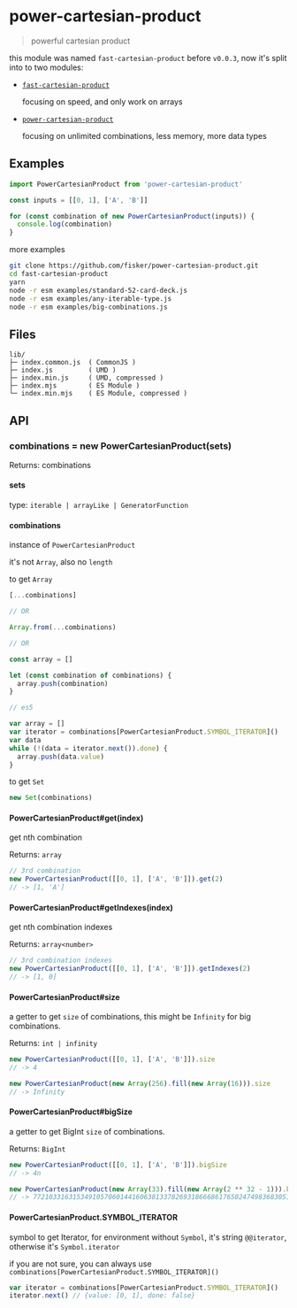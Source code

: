 # power-cartesian-product

> powerful cartesian product

this module was named `fast-cartesian-product` before `v0.0.3`, now it's split into to two modules:

- [`fast-cartesian-product`](https://github.com/fisker/fast-cartesian-product)

  focusing on speed, and only work on arrays

- [`power-cartesian-product`](https://github.com/fisker/power-cartesian-product)

  focusing on unlimited combinations, less memory, more data types

## Examples

```js
import PowerCartesianProduct from 'power-cartesian-product'

const inputs = [[0, 1], ['A', 'B']]

for (const combination of new PowerCartesianProduct(inputs)) {
  console.log(combination)
}
```

more examples

```sh
git clone https://github.com/fisker/power-cartesian-product.git
cd fast-cartesian-product
yarn
node -r esm examples/standard-52-card-deck.js
node -r esm examples/any-iterable-type.js
node -r esm examples/big-combinations.js
```

## Files

```text
lib/
├─ index.common.js  ( CommonJS )
├─ index.js         ( UMD )
├─ index.min.js     ( UMD, compressed )
├─ index.mjs        ( ES Module )
└─ index.min.mjs    ( ES Module, compressed )
```

## API

### combinations = new PowerCartesianProduct(sets)

Returns: combinations

#### sets

type: `iterable | arrayLike | GeneratorFunction`

#### combinations

instance of `PowerCartesianProduct`

it's not `Array`, also no `length`

to get `Array`

```js
[...combinations]

// OR

Array.from(...combinations)

// OR

const array = []

let (const combination of combinations) {
  array.push(combination)
}

// es5

var array = []
var iterator = combinations[PowerCartesianProduct.SYMBOL_ITERATOR]()
var data
while (!(data = iterator.next()).done) {
  array.push(data.value)
}
```

to get `Set`

```js
new Set(combinations)
```

#### PowerCartesianProduct#get(index)

get nth combination

Returns: `array`

```js
// 3rd combination
new PowerCartesianProduct([[0, 1], ['A', 'B']]).get(2)
// -> [1, 'A']
```

#### PowerCartesianProduct#getIndexes(index)

get nth combination indexes

Returns: `array<number>`

```js
// 3rd combination indexes
new PowerCartesianProduct([[0, 1], ['A', 'B']]).getIndexes(2)
// -> [1, 0]
```

#### PowerCartesianProduct#size

a getter to get `size` of combinations, this might be `Infinity` for big combinations.

Returns: `int | infinity`

```js
new PowerCartesianProduct([[0, 1], ['A', 'B']]).size
// -> 4

new PowerCartesianProduct(new Array(256).fill(new Array(16))).size
// -> Infinity
```

#### PowerCartesianProduct#bigSize

a getter to get BigInt `size` of combinations.

Returns: `BigInt`

```js
new PowerCartesianProduct([[0, 1], ['A', 'B']]).bigSize
// -> 4n

new PowerCartesianProduct(new Array(33).fill(new Array(2 ** 32 - 1))).bigSize
// -> 772103316315349105706014416063813378269318666861765024749836830511609335567106186231578700102953323105081739246412669785553431723085370935750037827673052894357512235463946499050426982824119747058048805090828544034771248058426863536672304703225363101118206353134873876903786099067350665495893380022607743740081787109375n
```

#### PowerCartesianProduct.SYMBOL_ITERATOR

symbol to get Iterator,
for environment without `Symbol`, it's string `@@iterator`, otherwise it's `Symbol.iterator`

if you are not sure, you can always use `combinations[PowerCartesianProduct.SYMBOL_ITERATOR]()`

```js
var iterator = combinations[PowerCartesianProduct.SYMBOL_ITERATOR]()
iterator.next() // {value: [0, 1], done: false}
```

